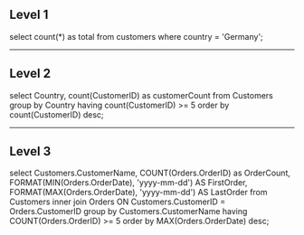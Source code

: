 ## Level 1
select count(*) as total from customers where country = 'Germany';

---
## Level 2
select Country, count(CustomerID) as customerCount
from Customers
group by Country 
having count(CustomerID) >= 5 order by count(CustomerID) desc;

---
## Level 3

select Customers.CustomerName,
       COUNT(Orders.OrderID) as OrderCount,
       FORMAT(MIN(Orders.OrderDate), 'yyyy-mm-dd') AS FirstOrder,
       FORMAT(MAX(Orders.OrderDate), 'yyyy-mm-dd') AS LastOrder
from Customers
inner join Orders ON Customers.CustomerID = Orders.CustomerID
group by Customers.CustomerName
having COUNT(Orders.OrderID) >= 5
order by MAX(Orders.OrderDate) desc;
